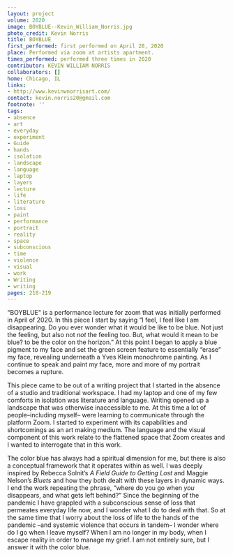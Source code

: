 ```yaml
---
layout: project
volume: 2020
image: BOYBLUE--Kevin_William_Norris.jpg
photo_credit: Kevin Norris
title: BOYBLUE
first_performed: first performed on April 28, 2020
place: Performed via zoom at artists apartment.
times_performed: performed three times in 2020
contributor: KEVIN WILLIAM NORRIS
collaborators: []
home: Chicago, IL
links:
- http://www.kevinwnorrisart.com/
contact: kevin.norris20@gmail.com
footnote: ''
tags:
- absence
- art
- everyday
- experiment
- Guide
- hands
- isolation
- landscape
- language
- laptop
- layers
- lecture
- life
- literature
- loss
- paint
- performance
- portrait
- reality
- space
- subconscious
- time
- violence
- visual
- work
- Writing
- writing
pages: 218-219
---
```


“BOYBLUE" is a performance lecture for zoom that was initially performed in April of 2020. In this piece I start by saying “I feel, I feel like I am disappearing. Do you ever wonder what it would be like to be blue. Not just the feeling, but also not *not* the feeling too. But, what would it mean to be blue? to be the color on the horizon.” At this point I began to apply a blue pigment to my face and set the green screen feature to essentially “erase” my face, revealing underneath a Yves Klein monochrome painting. As I continue to speak and paint my face, more and more of my portrait becomes a rupture. 

This piece came to be out of a writing project that I started in the absence of a studio and traditional workspace. I had my laptop and one of my few comforts in isolation was literature and language. Writing opened up a landscape that was otherwise inaccessible to me. At this time a lot of people–including myself– were learning to communicate through the platform Zoom. I started to experiment with its capabilities and shortcomings as an art making medium. The language and the visual component of this work relate to the flattened space that Zoom creates and I wanted to interrogate that in this work. 

The color blue has always had a spiritual dimension for me, but there is also a conceptual framework that it operates within as well. I was deeply inspired by Rebecca Solnit’s *A Field Guide to Getting Lost* and Maggie Nelson’s *Bluets* and how they both dealt with these layers in dynamic ways. I end the work repeating the phrase,  “where do you go when *you* disappears, and what gets left behind?” Since the beginning of the pandemic I have grappled with a subconscious sense of loss that permeates everyday life now, and I wonder what I do to deal with that. So at the same time that I worry about the loss of life to the hands of the pandemic –and systemic violence that occurs in tandem– I wonder where do I go when I leave myself? When I am no longer in my body, when I escape reality in order to manage my grief. I am not entirely sure, but I answer it with the color blue.
